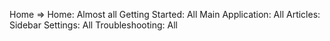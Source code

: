 Home => Home: Almost all
Getting Started: All
Main Application: All
Articles: Sidebar
Settings: All
Troubleshooting: All